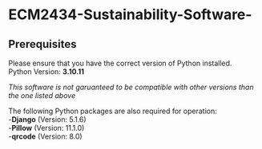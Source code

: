 # ECM2434-Sustainability-Software-

## Prerequisites
Please ensure that you have the correct version of Python installed.\
Python Version: **3.10.11**

*This software is not garuanteed to be compatible with other versions than the one listed above*

The following Python packages are also required for operation:\
-**Django** (Version: 5.1.6)\
-**Pillow** (Version: 11.1.0)\
-**qrcode** (Version: 8.0)
